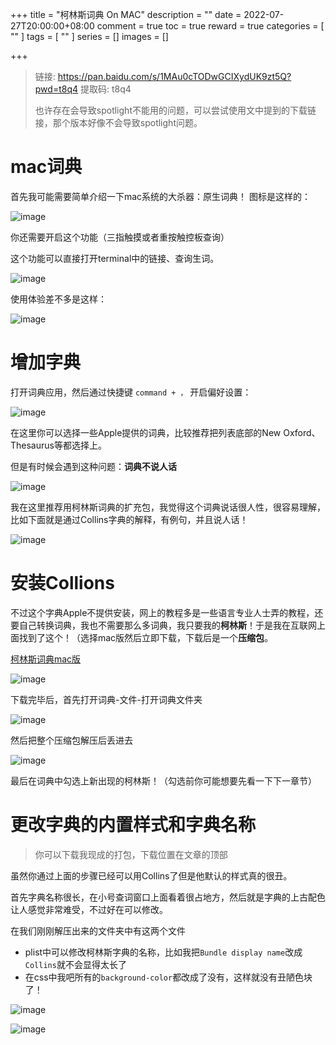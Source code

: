 +++
title = "柯林斯词典 On MAC"
description = ""
date = 2022-07-27T20:00:00+08:00
comment = true
toc = true
reward = true
categories = [
  ""
]
tags = [
  ""
]
series = []
images = []

+++
> 链接: https://pan.baidu.com/s/1MAu0cTODwGCIXydUK9zt5Q?pwd=t8q4 提取码: t8q4 
>
> 也许存在会导致spotlight不能用的问题，可以尝试使用文中提到的下载链接，那个版本好像不会导致spotlight问题。
# mac词典
首先我可能需要简单介绍一下mac系统的大杀器：原生词典！
图标是这样的：

![image](https://tva2.sinaimg.cn/large/0083vuQJly1h4ltozpkm1j30me0ak3zv.jpg)

你还需要开启这个功能（三指触摸或者重按触控板查询）

这个功能可以直接打开terminal中的链接、查询生词。

![image](https://tvax1.sinaimg.cn/large/0083vuQJly1h4ltsusagwj31140tcqdx.jpg)

使用体验差不多是这样：

![image](https://tva3.sinaimg.cn/large/0083vuQJly1h4ltv0rmmlj31r819ek7j.jpg)

# 增加字典

打开词典应用，然后通过快捷键 `command + ，` 开启偏好设置：

![image](https://tvax4.sinaimg.cn/large/0083vuQJly1h4ltwqsauoj31ke14mdv1.jpg)

在这里你可以选择一些Apple提供的词典，比较推荐把列表底部的New Oxford、Thesaurus等都选择上。

但是有时候会遇到这种问题：**词典不说人话**

![image](https://tva3.sinaimg.cn/large/0083vuQJly1h4lu0kugy2j319s0uo0wy.jpg)

我在这里推荐用柯林斯词典的扩充包，我觉得这个词典说话很人性，很容易理解，比如下面就是通过Collins字典的解释，有例句，并且说人话！

![image](https://tva1.sinaimg.cn/large/0083vuQJly1h4lu26ad5tj31640iogsx.jpg)

# 安装Collions

不过这个字典Apple不提供安装，网上的教程多是一些语言专业人士弄的教程，还要自己转换词典，我也不需要那么多词典，我只要我的**柯林斯**！于是我在互联网上面找到了这个！（选择mac版然后立即下载，下载后是一个**压缩包**。

[柯林斯词典mac版](https://www.pc6.com/mac/146122.html)

![image](https://tvax1.sinaimg.cn/large/0083vuQJly1h4lu4k7ftjj314w0bymzv.jpg)

下载完毕后，首先打开词典-文件-打开词典文件夹

![image](https://tvax3.sinaimg.cn/large/0083vuQJly1h4lu66fjyrj30ky0b4diz.jpg)

然后把整个压缩包解压后丢进去

![image](https://tvax1.sinaimg.cn/large/0083vuQJly1h4lu72bsz8j31f40psn3e.jpg)

最后在词典中勾选上新出现的柯林斯！（勾选前你可能想要先看一下下一章节）

# 更改字典的内置样式和字典名称

>  你可以下载我现成的打包，下载位置在文章的顶部

虽然你通过上面的步骤已经可以用Collins了但是他默认的样式真的很丑。

首先字典名称很长，在小号查词窗口上面看着很占地方，然后就是字典的上古配色让人感觉非常难受，不过好在可以修改。

在我们刚刚解压出来的文件夹中有这两个文件

- plist中可以修改柯林斯字典的名称，比如我把`Bundle display name`改成`Collins`就不会显得太长了
- 在css中我吧所有的`background-color`都改成了没有，这样就没有丑陋色块了！

![image](https://tva2.sinaimg.cn/large/0083vuQJly1h4lubdq72pj30bq07idgp.jpg)

![image](https://tva4.sinaimg.cn/large/0083vuQJly1h4lufesr1bj318g15odt0.jpg)

